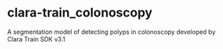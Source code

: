 # clara-train_colonoscopy
A segmentation model of detecting polyps in colonoscopy developed by Clara Train SDK v3.1
